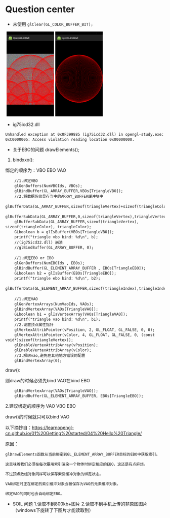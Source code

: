 # Question center

* 未使用 `glClear(GL_COLOR_BUFFER_BIT);`

<div>
  <img src="https://github.com/GitHub-bigT/openGL-Android/blob/master/images/question/question1.png" width="150px"/>
 <img src="https://github.com/GitHub-bigT/openGL-Android/blob/master/images/question/question2.png" width="150px"/>
</div>

* ig75icd32.dll
```
Unhandled exception at 0x0F399885 (ig75icd32.dll) in opengl-study.exe: 0xC0000005: Access violation reading location 0x00000000.
```

* 关于EBO的问题  drawElements();
1. bindxxx():

绑定的顺序为：VBO  EBO  VAO
```
	//1.绑定VBO
	glGenBuffers(NumVBOIds, VBOs);
	glBindBuffer(GL_ARRAY_BUFFER,VBOs[TriangleVBO]);
	//2.将数据传给显存当中的ARRAY_BUFFER缓冲块中
	glBufferData(GL_ARRAY_BUFFER,sizeof(triangleVertex)+sizeof(triangleColor),NULL,GL_STATIC_DRAW);
	glBufferSubData(GL_ARRAY_BUFFER,0,sizeof(triangleVertex),triangleVertex);
	glBufferSubData(GL_ARRAY_BUFFER,sizeof(triangleVertex), sizeof(triangleColor), triangleColor);
	GLboolean b = glIsBuffer(VBOs[TriangleVBO]);
	printf("triangle vbo bind: %d\n", b);
	//(ig75icd32.dll) 崩溃
	//glBindBuffer(GL_ARRAY_BUFFER, 0);

	//1.绑定EBO or IBO 
	glGenBuffers(NumEBOIds , EBOs);
	glBindBuffer(GL_ELEMENT_ARRAY_BUFFER , EBOs[TriangleEBO]);
	GLboolean b2 = glIsBuffer(EBOs[TriangleEBO]);
	printf("triangle ebo bind: %d\n", b2);
	glBufferData(GL_ELEMENT_ARRAY_BUFFER,sizeof(triangleIndex),triangleIndex,GL_STATIC_DRAW);
 
	//1.绑定VAO
	glGenVertexArrays(NumVaoIds, VAOs);
	glBindVertexArray(VAOs[TriangleVAO]);
	GLboolean b1 = glIsVertexArray(VAOs[TriangleVAO]);
	printf("triangle vao bind: %d\n", b1);
	//2.设置顶点属性指针
	glVertexAttribPointer(vPosition, 2, GL_FLOAT, GL_FALSE, 0, 0);
	glVertexAttribPointer(vColor, 4, GL_FLOAT, GL_FALSE, 0, (const void*)sizeof(triangleVertex));
	glEnableVertexAttribArray(vPosition);
	glEnableVertexAttribArray(vColor);
	//3.解绑vao,避免在其他地方错误的配置
	glBindVertexArray(0);
```
 draw():
 
 则draw的时候必须先bind VAO在bind EBO
```
	glBindVertexArray(VAOs[TriangleVAO]);
	glBindBuffer(GL_ELEMENT_ARRAY_BUFFER, EBOs[TriangleEBO]);
```
2.建议绑定的顺序为 VAO VBO EBO

draw()的时候就只可以bind VAO

以下摘抄自：https://learnopengl-cn.github.io/01%20Getting%20started/04%20Hello%20Triangle/

原因：

`glDrawElements函数从当前绑定到GL_ELEMENT_ARRAY_BUFFER目标的EBO中获取索引。`

`这意味着我们必须在每次要用索引渲染一个物体时绑定相应的EBO，这还是有点麻烦。`

`不过顶点数组对象同样可以保存索引缓冲对象的绑定状态。`

`VAO绑定时正在绑定的索引缓冲对象会被保存为VAO的元素缓冲对象。`

`绑定VAO的同时也会自动绑定EBO。`

* SOIL 问题
1.读取不到800kb+图片
2.读取不到手机上传的非原图图片（windows下旋转了下图片才能读取到）


